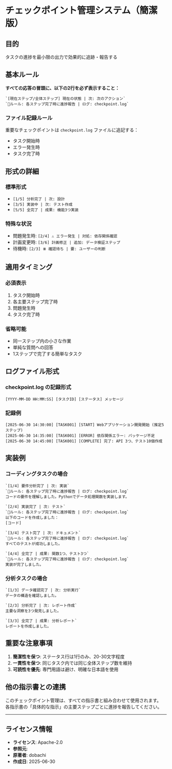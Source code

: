 # チェックポイント管理システム（簡潔版）

## 目的
タスクの進捗を最小限の出力で効果的に追跡・報告する

## 基本ルール
**すべての応答の冒頭に、以下の2行を必ず表示すること：**

```
`[現在ステップ/全体ステップ] 現在の状態 | 次: 次のアクション`
`📌ルール: 各ステップ完了時に進捗報告 | ログ: checkpoint.log`
```

### ファイル記録ルール
重要なチェックポイントは `checkpoint.log` ファイルに追記する：
- タスク開始時
- エラー発生時
- タスク完了時

## 形式の詳細

### 標準形式
- `[1/5] 分析完了 | 次: 設計`
- `[3/5] 実装中 | 次: テスト作成`
- `[5/5] 全完了 | 成果: 機能3つ実装`

### 特殊な状況
- 問題発生時: `[2/4] ⚠️ エラー発生 | 対処: 依存関係確認`
- 計画変更時: `[3/6] 計画修正 | 追加: データ検証ステップ`
- 待機時: `[2/3] ⏸️ 確認待ち | 要: ユーザーの判断`

## 適用タイミング

### 必須表示
1. タスク開始時
2. 各主要ステップ完了時
3. 問題発生時
4. タスク完了時

### 省略可能
- 同一ステップ内の小さな作業
- 単純な質問への回答
- 1ステップで完了する簡単なタスク

## ログファイル形式

### checkpoint.log の記録形式
```
[YYYY-MM-DD HH:MM:SS] [タスクID] [ステータス] メッセージ
```

### 記録例
```
[2025-06-30 14:30:00] [TASK001] [START] Webアプリケーション開発開始 (推定5ステップ)
[2025-06-30 14:35:00] [TASK001] [ERROR] 依存関係エラー: パッケージ不足
[2025-06-30 14:45:00] [TASK001] [COMPLETE] 完了: API 3つ、テスト10個作成
```

## 実装例

### コーディングタスクの場合
```
`[1/4] 要件分析完了 | 次: 実装`
`📌ルール: 各ステップ完了時に進捗報告 | ログ: checkpoint.log`
コードの要件を理解しました。Pythonでデータ処理関数を実装します。

`[2/4] 実装完了 | 次: テスト`
`📌ルール: 各ステップ完了時に進捗報告 | ログ: checkpoint.log`
以下のコードを作成しました：
[コード]

`[3/4] テスト完了 | 次: ドキュメント`
`📌ルール: 各ステップ完了時に進捗報告 | ログ: checkpoint.log`
すべてのテストが成功しました。

`[4/4] 全完了 | 成果: 関数1つ、テスト3つ`
`📌ルール: 各ステップ完了時に進捗報告 | ログ: checkpoint.log`
実装が完了しました。
```

### 分析タスクの場合
```
`[1/3] データ確認完了 | 次: 分析実行`
データの構造を確認しました。

`[2/3] 分析完了 | 次: レポート作成`
主要な洞察を3つ発見しました。

`[3/3] 全完了 | 成果: 分析レポート`
レポートを作成しました。
```

## 重要な注意事項

1. **簡潔性を保つ**: ステータス行は1行のみ、20-30文字程度
2. **一貫性を保つ**: 同じタスク内では同じ全体ステップ数を維持
3. **可読性を優先**: 専門用語は避け、明確な日本語を使用

## 他の指示書との連携

このチェックポイント管理は、すべての指示書と組み合わせて使用されます。
各指示書の「具体的な指示」の主要ステップごとに進捗を報告してください。

---
## ライセンス情報
- **ライセンス**: Apache-2.0
- **参照元**: 
- **原著者**: dobachi
- **作成日**: 2025-06-30